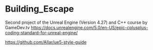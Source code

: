 # Building_Escape
Second project of the Unreal Engine (Version 4.27) and C++ course by GameDev.tv
https://docs.unrealengine.com/5.0/en-US/epic-cplusplus-coding-standard-for-unreal-engine/

https://github.com/Allar/ue5-style-guide
